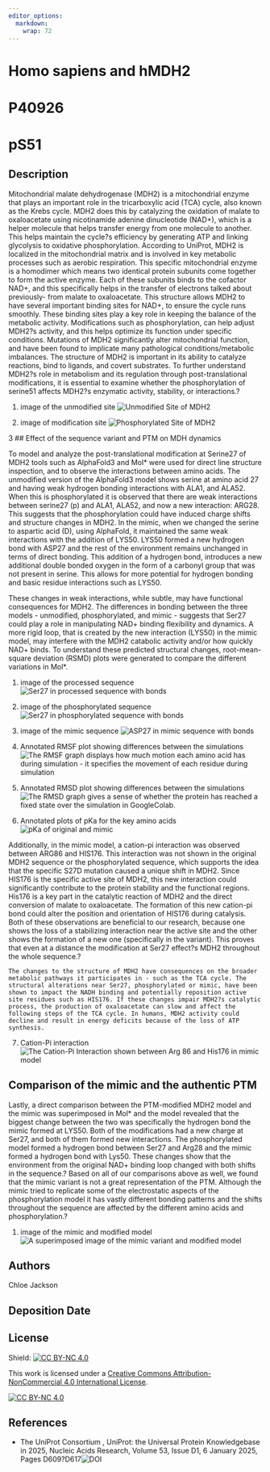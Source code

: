 ```yaml
---
editor_options: 
  markdown: 
    wrap: 72
---
```


# Homo sapiens and hMDH2

# P40926

# pS51

## Description

Mitochondrial malate dehydrogenase (MDH2) is a mitochondrial enzyme that plays an important role in the tricarboxylic acid (TCA) cycle, also known as the Krebs cycle. MDH2 does this by catalyzing the oxidation of malate to oxaloacetate using nicotinamide adenine dinucleotide (NAD+), which is a helper molecule that helps transfer energy from one molecule to another. This helps maintain the cycle?s efficiency by generating ATP and linking glycolysis to oxidative phosphorylation. According to UniProt, MDH2 is localized in the mitochondrial matrix and is involved in key metabolic processes such as aerobic respiration. This specific mitochondrial enzyme is a homodimer which means two identical protein subunits come together to form the active enzyme. Each of these subunits binds to the cofactor NAD+, and this specifically helps in the transfer of electrons talked about previously- from malate to oxaloacetate. This structure allows MDH2 to have several important binding sites for NAD+, to ensure the cycle runs smoothly. These binding sites play a key role in keeping the balance of the metabolic activity. Modifications such as phosphorylation, can help adjust MDH2?s activity, and this helps optimize its function under specific conditions. Mutations of MDH2 significantly alter mitochondrial function, and have been found to implicate many pathological conditions/metabolic imbalances. The structure of MDH2 is important in its ability to catalyze reactions, bind to ligands, and covert substrates. To further understand MDH2?s role in metabolism and its regulation through post-translational modifications, it is essential to examine whether the phosphorylation of serine51 affects MDH2?s enzymatic activity, stability, or interactions.?

1.  image of the unmodified site ![Unmodified Site of
    MDH2](images/unmodified.png)

2.  image of modification site ![Phosphorylated Site of
    MDH2](images/modified.png)

3 \## Effect of the sequence variant and PTM on MDH dynamics

To model and analyze the post-translational modification at Serine27 of
MDH2 tools such as AlphaFold3 and Mol\* were used for direct line
structure inspection, and to observe the interactions between amino
acids. The unmodified version of the AlphaFold3 model shows serine at
amino acid 27 and having weak hydrogen bonding interactions with ALA1,
and ALA52. When this is phosphorylated it is observed that there are
weak interactions between serine27 (p) and ALA1, ALA52, and now a new
interaction: ARG28. This suggests that the phosphorylation could have
induced charge shifts and structure changes in MDH2. In the mimic, when
we changed the serine to aspartic acid (D), using AlphaFold, it
maintained the same weak interactions with the addition of LYS50. LYS50
formed a new hydrogen bond with ASP27 and the rest of the environment
remains unchanged in terms of direct bonding. This addition of a
hydrogen bond, introduces a new additional double bonded oxygen in the
form of a carbonyl group that was not present in serine. This allows for
more potential for hydrogen bonding and basic residue interactions such
as LYS50.

These changes in weak interactions, while subtle, may have functional
consequences for MDH2. The differences in bonding between the three
models - unmodified, phosphorylated, and mimic - suggests that Ser27
could play a role in manipulating NAD+ binding flexibility and dynamics.
A more rigid loop, that is created by the new interaction (LYS50) in the
mimic model, may interfere with the MDH2 catabolic activity and/or how
quickly NAD+ binds. To understand these predicted structural changes,
root-mean-square deviation (RSMD) plots were generated to compare the
different variations in Mol\*.

1.  image of the processed sequence ![Ser27 in processed sequence with
    bonds](images/SER27.png)

2.  image of the phosphorylated sequence ![Ser27 in phosphorylated
    sequence with bonds](images/SER27phosphorylated.png)

3.  image of the mimic sequence ![ASP27 in mimic sequence with
    bonds](images/ASP27mimic.png)

4.  Annotated RMSF plot showing differences between the simulations
    ![The RMSF graph displays how much motion each amino acid has during
    simulation - it specifies the movement of each residue during
    simulation](images/RMSFplot.png)

5.  Annotated RMSD plot showing differences between the simulations
    ![The RMSD graph gives a sense of whether the protein has reached a
    fixed state over the simulation in
    GoogleColab.](images/RMSDplot.png)

6.  Annotated plots of pKa for the key amino acids ![pKa of original and
    mimic](images/pKadata.png)

Additionally, in the mimic model, a cation-pi interaction was observed
between ARG86 and HIS176. This interaction was not shown in the original
MDH2 sequence or the phosphorylated sequence, which supports the idea
that the specific S27D mutation caused a unique shift in MDH2. Since
HIS176 is the specific active site of MDH2, this new interaction could
significantly contribute to the protein stability and the functional
regions. His176 is a key part in the catalytic reaction of MDH2 and the
direct conversion of malate to oxaloacetate. The formation of this new
cation-pi bond could alter the position and orientation of HIS176 during
catalysis. Both of these observations are beneficial to our research,
because one shows the loss of a stabilizing interaction near the active
site and the other shows the formation of a new one (specifically in the
variant). This proves that even at a distance the modification at Ser27
effect?s MDH2 throughout the whole sequence.?

```         
The changes to the structure of MDH2 have consequences on the broader metabolic pathways it participates in - such as the TCA cycle. The structural alterations near Ser27, phosphorylated or mimic, have been shown to impact the NADH binding and potentially reposition active site residues such as HIS176. If these changes impair MDH2?s catalytic process, the production of oxaloacetate can slow and affect the following steps of the TCA cycle. In humans, MDH2 activity could decline and result in energy deficits because of the loss of ATP synthesis. 
```

7.  Cation-Pi interaction ![The Cation-Pi Interaction shown between Arg
    86 and His176 in mimic model](images/cationpibondinmimic.png)

## Comparison of the mimic and the authentic PTM

Lastly, a direct comparison between the PTM-modified MDH2 model and the
mimic was superimposed in Mol\* and the model revealed that the biggest
change between the two was specifically the hydrogen bond the mimic
formed at LYS50. Both of the modifications had a new charge at Ser27,
and both of them formed new interactions. The phosphorylated model
formed a hydrogen bond between Ser27 and Arg28 and the mimic formed a
hydrogen bond with Lys50. These changes show that the environment from
the original NAD+ binding loop changed with both shifts in the
sequence.? Based on all of our comparisons above as well, we found that
the mimic variant is not a great representation of the PTM. Although the
mimic tried to replicate some of the electrostatic aspects of the
phosphorylation model it has vastly different bonding patterns and the
shifts throughout the sequence are affected by the different amino acids
and phosphorylation.?

1.  image of the mimic and modified model ![A superimposed image of the
    mimic variant and modified model](images/mimicandPTM.png)

## Authors

Chloe Jackson

## Deposition Date

## License

Shield: [![CC BY-NC
4.0](https://img.shields.io/badge/License-CC%20BY--NC%204.0-lightgrey.svg)](https://creativecommons.org/licenses/by-nc/4.0/)

This work is licensed under a [Creative Commons
Attribution-NonCommercial 4.0 International
License](https://creativecommons.org/licenses/by-nc/4.0/).

[![CC BY-NC
4.0](https://licensebuttons.net/l/by-nc/4.0/88x31.png)](https://creativecommons.org/licenses/by-nc/4.0/)

## References

-   The UniProt Consortium , UniProt: the Universal Protein
    Knowledgebase in 2025, Nucleic Acids Research, Volume 53, Issue D1,
    6 January 2025, Pages
    D609?D617![DOI](https://doi.org/10.1093/nar/gkae1010)
